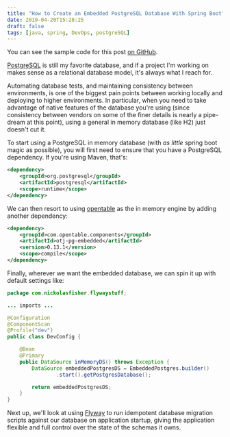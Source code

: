```yaml
---
title: "How to Create an Embedded PostgreSQL Database With Spring Boot"
date: 2019-04-20T15:28:25
draft: false
tags: [java, spring, DevOps, postgreSQL]
---
```


You can see the sample code for this post [on GitHub](https://github.com/nfisher23/postgres-flyway-example).

[PostgreSQL](https://www.postgresql.org/) is still my favorite database, and if a project I'm working on makes sense as a relational database model, it's always what I reach for.

Automating database tests, and maintaining consistency between environments, is one of the biggest pain points between working locally and deploying to higher environments. In particular, when you need to take advantage of native features of the database you're using (since consistency between vendors on some of the finer details is nearly a pipe-dream at this point), using a general in memory database (like H2) just doesn't cut it.

To start using a PostgreSQL in memory database (with _as little_ spring boot magic as possible), you will first need to ensure that you have a PostgreSQL dependency. If you're using Maven, that's:

```xml
<dependency>
    <groupId>org.postgresql</groupId>
    <artifactId>postgresql</artifactId>
    <scope>runtime</scope>
</dependency>
```

We can then resort to using [opentable](https://github.com/opentable/otj-pg-embedded) as the in memory engine by adding another dependency:

```xml
<dependency>
    <groupId>com.opentable.components</groupId>
    <artifactId>otj-pg-embedded</artifactId>
    <version>0.13.1</version>
    <scope>compile</scope>
</dependency>
```

Finally, wherever we want the embedded database, we can spin it up with default settings like:

```java
package com.nickolasfisher.flywaystuff;

... imports ...

@Configuration
@ComponentScan
@Profile("dev")
public class DevConfig {

    @Bean
    @Primary
    public DataSource inMemoryDS() throws Exception {
        DataSource embeddedPostgresDS = EmbeddedPostgres.builder()
                .start().getPostgresDatabase();

        return embeddedPostgresDS;
    }
}

```

Next up, we'll look at using [Flyway](https://flywaydb.org/) to run idempotent database migration scripts against our database on application startup, giving the application flexible and full control over the state of the schemas it owns.
